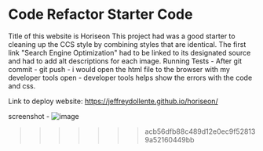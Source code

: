 # Code Refactor Starter Code
Title of this website is Horiseon
This project had was a good starter to cleaning up the CCS style by combining styles that are identical.
The first link "Search Engine Optimization" had to be linked to its designated source and had to add alt descriptions for each image.
Running Tests - After git commit - git push - i would open the html file to the browser with my developer tools open - developer tools helps show the errors with the code and css.

Link to deploy website: https://jeffreydollente.github.io/horiseon/

screenshot - ![image](https://user-images.githubusercontent.com/65271687/82766220-0f15c780-9dd2-11ea-8e12-c82cddf8cd16.png)
>>>>>>> acb56dfb88c489d12e0ec9f528139a52160449bb

